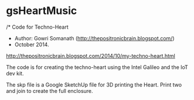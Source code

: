 gsHeartMusic
============
/* Code for Techno-Heart
 *  Author: Gowri Somanath (http://thepositronicbrain.blogspot.com/)
 *  October 2014.

http://thepositronicbrain.blogspot.com/2014/10/my-techno-heart.html

The code is for creating the techno-heart using the Intel Galileo and the IoT dev kit.

The skp file is a Google SketchUp file for 3D printing the Heart. Print two and join to create the full enclosure.


